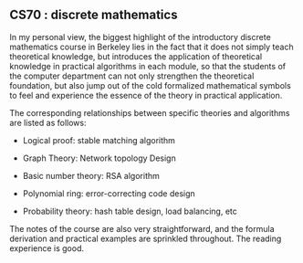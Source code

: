 ## CS70 : discrete mathematics

In my personal view, the biggest highlight of the introductory discrete mathematics course in Berkeley lies in the fact that it does not simply teach theoretical knowledge, but introduces the application of theoretical knowledge in practical algorithms in each module, so that the students of the computer department can not only strengthen the theoretical foundation, but also jump out of the cold formalized mathematical symbols to feel and experience the essence of the theory in practical application.

The corresponding relationships between specific theories and algorithms are listed as follows:

- Logical proof: stable matching algorithm

- Graph Theory: Network topology Design

- Basic number theory: RSA algorithm

- Polynomial ring: error-correcting code design

- Probability theory: hash table design, load balancing, etc

The notes of the course are also very straightforward, and the formula derivation and practical examples are sprinkled throughout. The reading experience is good.
